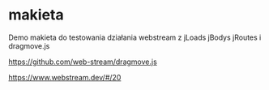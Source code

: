 # makieta
Demo makieta do testowania działania webstream z jLoads jBodys jRoutes i dragmove.js

https://github.com/web-stream/dragmove.js

https://www.webstream.dev/#/20
